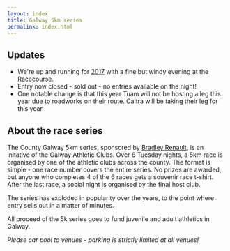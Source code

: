 ```yaml
---
layout: index
title: Galway 5km series
permalink: index.html
---
```


Updates
-------

- We're up and running for [2017](/2017.html) with a fine but windy evening at the Racecourse.
- Entry now closed - sold out - no entries available on the night!
- One notable change is that this year Tuam will not be hosting a leg this year due to roadworks on their route. Caltra will be taking their leg for this year.

About the race series
---------------------

The County Galway 5km series, sponsored by [Bradley Renault](http://bradleyrenault.ie/), is an initative of the Galway Athletic Clubs. Over 6 Tuesday nights, a 5km race is organised by one of the athletic clubs across the county. The format is simple - one race number covers the entire series. No prizes are awarded, but anyone who completes 4 of the 6 races gets a souvenir race t-shirt. After the last race, a social night is organised by the final host club.

The series has exploded in popularity over the years, to the point where entry sells out in a matter of minutes.

All proceed of the 5k series goes to fund juvenile and adult athletics in Galway.

*Please car pool to venues - parking is strictly limited at all venues!*
